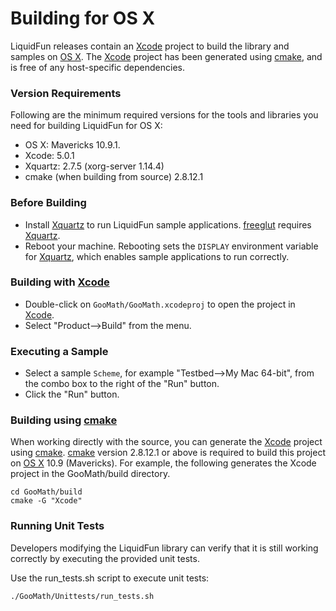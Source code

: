 # Building for OS X

LiquidFun releases contain an [Xcode][] project to build the library and
samples on [OS X][].  The [Xcode][] project has been generated using
[cmake][], and is free of any host-specific dependencies.

### Version Requirements

Following are the minimum required versions for the tools and libraries you
need for building LiquidFun for OS X:

-   OS X: Mavericks 10.9.1.
-   Xcode: 5.0.1
-   Xquartz: 2.7.5 (xorg-server 1.14.4)
-   cmake (when building from source) 2.8.12.1

### Before Building

-   Install [Xquartz][] to run LiquidFun sample applications.
    [freeglut][] requires [Xquartz][].
-   Reboot your machine.  Rebooting sets the `DISPLAY` environment variable for
    [Xquartz][], which enables sample applications to run correctly.

### Building with [Xcode][]

-   Double-click on `GooMath/GooMath.xcodeproj` to open the project in
    [Xcode][].
-   Select "Product-->Build" from the menu.

### Executing a Sample

-   Select a sample `Scheme`, for example "Testbed-->My Mac 64-bit", from the
    combo box to the right of the "Run" button.
-   Click the "Run" button.

### Building using [cmake][]

When working directly with the source, you can generate the [Xcode][]
project using [cmake][].  [cmake][] version 2.8.12.1 or above is required to
build this project on [OS X][] 10.9 (Mavericks).  For example, the following
generates the Xcode project in the GooMath/build directory.

    cd GooMath/build
    cmake -G "Xcode"

### Running Unit Tests

Developers modifying the LiquidFun library can verify that it is still working
correctly by executing the provided unit tests.

Use the run\_tests.sh script to execute unit tests:

    ./GooMath/Unittests/run_tests.sh

  [Xquartz]: http://xquartz.macosforge.org/
  [cmake]: http://www.cmake.org
  [Xcode]: http://developer.apple.com/xcode/
  [OS X]: http://www.apple.com/osx/
  [freeglut]: http://freeglut.sourceforge.net/
